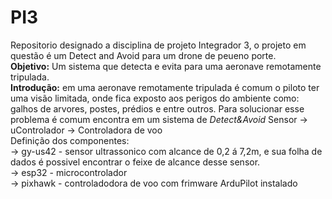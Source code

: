 # PI3
Repositorio designado a disciplina de projeto Integrador 3, o projeto em questão é um Detect and Avoid para um drone de peueno porte.
<br><b>Objetivo:</b> Um sistema que detecta e evita para uma aeronave remotamente tripulada.
<br><b>Introdução:</b> em uma aeronave remotamente tripulada é comum o piloto ter uma visão limitada, onde fica exposto aos perigos do ambiente como: galhos de arvores, postes, prédios e entre outros. Para solucionar esse problema é comum encontra em um sistema de <i>Detect&Avoid</i>
Sensor  → uControlador → Controladora de voo
<br>Definição dos componentes:
<br>→ gy-us42 - sensor ultrassonico com alcance de 0,2 á 7,2m, e  sua folha de dados é possivel encontrar o feixe de alcance desse sensor.
<br>→ esp32 - microcontrolador 
<br>→ pixhawk - controladodora de voo com frimware ArduPilot instalado 

